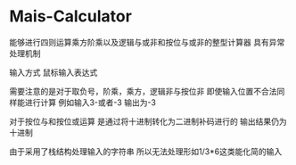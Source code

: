 # Mais-Calculator
能够进行四则运算乘方阶乘以及逻辑与或非和按位与或非的整型计算器
具有异常处理机制

输入方式
鼠标输入表达式

需要注意的是对于取负号，阶乘，乘方，逻辑非与按位非
即使输入位置不合法同样能进行计算
例如输入3-或者-3 输出为-3

对于按位与和按位或运算
是通过将十进制转化为二进制补码进行的
输出结果仍为十进制

由于采用了栈结构处理输入的字符串
所以无法处理形如1/3*6这类能化简的输入





